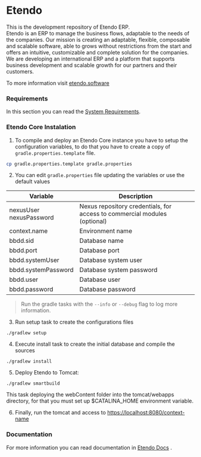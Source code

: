 # Etendo 
This is the development repository of Etendo ERP. <br>
Etendo is an ERP to manage the business flows, adaptable to the needs of the companies. Our mission is creating an adaptable, flexible, composable and scalable software, able to grows without restrictions from the start and offers an intuitive, customizable and complete solution for the companies.
We are developing an international ERP and a platform that supports business development and scalable growth for our partners and their customers.

To more information visit [etendo.software](https://etendo.software)

### Requirements
In this section you can read the [System Requirements](https://docs.etendo.software/en/technical-documentation/etendo-environment/requirements-and-tools/requirements).

### Etendo Core Instalation

1. To compile and deploy an Etendo Core instance you have to setup the configuration variables, to do that you have to create a copy of `gradle.properties.template` file.
```bash
cp gradle.properties.template gradle.properties
```
2. You can edit `gradle.properties` file updating the variables or use the default values 

| Variable | Description |
| --- | --- |
|nexusUser <br> nexusPassword| Nexus repository credentials, for access to commercial modules (optional)|
|context.name| Environment name|
|bbdd.sid| Database name |
|bbdd.port| Database port|
|bbdd.systemUser| Database system user|
|bbdd.systemPassword|Database system password|
|bbdd.user| Database user|
|bbdd.password|Database password|

> Run the gradle tasks with the `--info` or `--debug` flag to log more information.

3. Run setup task to create the configurations files
```
./gradlew setup
```
4. Execute install task to create the initial database and compile the sources
```
./gradlew install
```
5. Deploy Etendo to Tomcat:
```
./gradlew smartbuild
```
This task deploying the webContent folder into the tomcat/webapps directory, for that you must set up $CATALINA_HOME environment variable.

6. Finally, run the tomcat and access to [https://localhost:8080/context-name](https://localhost:8080/etendo)  

### Documentation
For  more information you can read documentation in [Etendo Docs](https://docs.etendo.software) .
